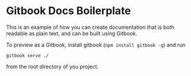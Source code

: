 # Gitbook Docs Boilerplate

This is an example of how you can create documentation that is both readable as plain text, and can be built using Gitbook.

To preview as a Gitbook, install gitbook (`npm install gitbook -g`) and run

```
gitbook serve ./
```

from the root directory of you project.
